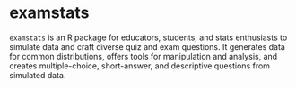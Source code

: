 # examstats
`examstats` is an R package for educators, students, and stats enthusiasts to simulate data and craft diverse quiz and exam questions. It generates data for common distributions, offers tools for manipulation and analysis, and creates multiple-choice, short-answer, and descriptive questions from simulated data.
